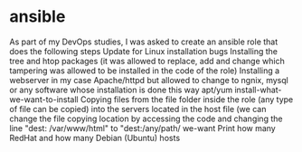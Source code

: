 # ansible
As part of my DevOps studies, I was asked to create an ansible role that does the following steps
Update for Linux installation bugs
Installing the tree and htop packages (it was allowed to replace, add and change which tampering was allowed to be installed in the code of the role)
Installing a webserver in my case Apache/httpd but allowed to change to ngnix, mysql or any software whose installation is done this way apt/yum install-what-we-want-to-install
Copying files from the file folder inside the role (any type of file can be copied) into the servers located in the host file (we can change the file copying location by accessing the code and changing the line "dest: /var/www/html" to "dest:/any/path/ we-want
Print how many RedHat and how many Debian (Ubuntu) hosts
